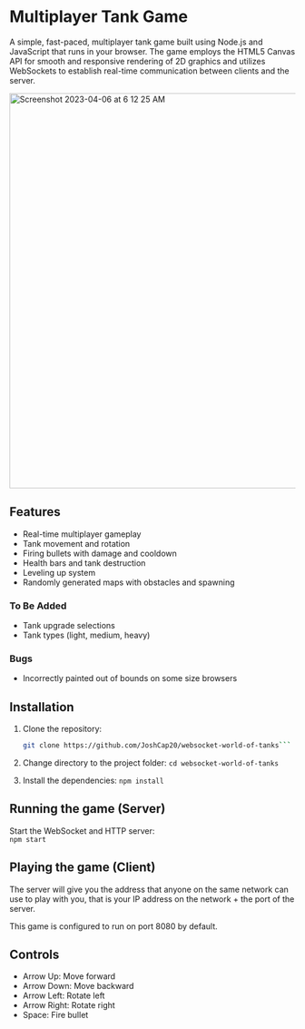 # Multiplayer Tank Game
A simple, fast-paced, multiplayer tank game built using Node.js and JavaScript that runs in your browser. The game employs the HTML5 Canvas API for smooth and responsive rendering of 2D graphics and utilizes WebSockets to establish real-time communication between clients and the server.  

<img width="696" alt="Screenshot 2023-04-06 at 6 12 25 AM" src="https://user-images.githubusercontent.com/97563979/230347309-96b1d2e2-9e6c-46af-a012-8f7f5375b434.png">

## Features
- Real-time multiplayer gameplay
- Tank movement and rotation
- Firing bullets with damage and cooldown
- Health bars and tank destruction
- Leveling up system
- Randomly generated maps with obstacles and spawning

### To Be Added
- Tank upgrade selections
- Tank types (light, medium, heavy)

### Bugs
- Incorrectly painted out of bounds on some size browsers

## Installation
1. Clone the repository:
   ```bash  
   git clone https://github.com/JoshCap20/websocket-world-of-tanks```

2. Change directory to the project folder:
    ```cd websocket-world-of-tanks```

3. Install the dependencies:
    ```npm install```

## Running the game (Server)
Start the WebSocket and HTTP server:  
    ```npm start```


## Playing the game (Client)
The server will give you the address that anyone on the same network can use to play with you, that is your IP address on the network + the port of the server.

This game is configured to run on port 8080 by default.

## Controls
- Arrow Up: Move forward
- Arrow Down: Move backward
- Arrow Left: Rotate left
- Arrow Right: Rotate right
- Space: Fire bullet
